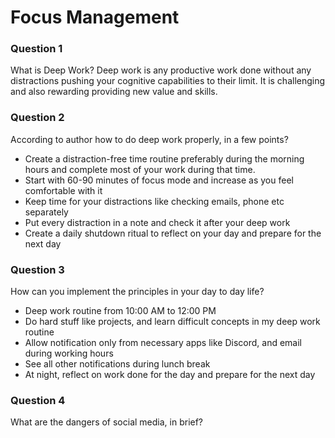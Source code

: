 # Focus Management

### Question 1
What is Deep Work?
Deep work is any productive work done without any distractions pushing your cognitive capabilities to their limit. It is challenging and also rewarding providing new value and skills.

### Question 2
According to author how to do deep work properly, in a few points?
- Create a distraction-free time routine preferably during the morning hours and complete most of your work during that time.
- Start with 60-90 minutes of focus mode and increase as you feel comfortable with it
- Keep time for your distractions like checking emails, phone etc separately
- Put every distraction in a note and check it after your deep work
- Create a daily shutdown ritual to reflect on your day and prepare for the next day 
  
### Question 3
How can you implement the principles in your day to day life?
- Deep work routine from 10:00 AM to 12:00 PM
- Do hard stuff like projects, and learn difficult concepts in my deep work routine
- Allow notification only from necessary apps like Discord, and email during working hours
- See all other notifications during lunch break
- At night, reflect on work done for the day and prepare for the next day 

### Question 4
What are the dangers of social media, in brief?
